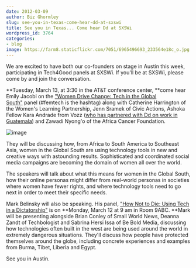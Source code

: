 ```yaml
---
date: 2012-03-09
author: Biz Ghormley
slug: see-you-in-texas-come-hear-dd-at-sxswi
title: See you in Texas... Come hear Dd at SXSWi
wordpress_id: 3764
categories:
- blog
image: https://farm8.staticflickr.com/7051/6965496693_233564e18c_o.jpg
---
```


We are excited to have both our co-founders on stage in Austin this week, participating in Tech4Good panels at SXSWi. If you'll be at SXSWi, please come by and join the conversation.

**Tuesday, March 13, at 3:30 in the AT&T conference center, **come hear Emily Jacobi on the ["Women Drive Change: Tech in the Global South"]( http://schedule.sxsw.com/2012/events/event_IAP11566) panel (#femtech is the hashtag) along with Catherine Harrington of the Women's Learning Partnership, Jenn Sramek of Civic Actions, Ashoka Fellow Kara Andrade from Vozz ([who has partnered with Dd on work in Guatemala](/archive/elections-in-guatemala/)) and Zawadi Nyong'o of the Africa Cancer Foundation.


![image](https://farm8.staticflickr.com/7051/6965496693_233564e18c_o.jpg)


They will be discussing how, from Africa to South America to Southeast Asia, women in the Global South are using technology tools in new and creative ways with astounding results. Sophisticated and coordinated social media campaigns are becoming the domain of women all over the world.

The speakers will talk about what this means for women in the Global South, how their online personas might differ from real-world personas in societies where women have fewer rights, and where technology tools need to go next in order to meet their specific needs.

Mark Belinsky will also be speaking. His panel, ["How Not to Die: Using Tech in a Dictatorship"](http://schedule.sxsw.com/2012/events/event_IAP9062) is on **Monday, March 12 at 9 am in Room 9ABC. **Mark will be presenting alongside Brian Conley of Small World News, Deanna Zandt of Techbologist and Sabrina Hersi Issa of Be Bold Media, discussing how technologies often built in the west are being used around the world in extremely dangerous situations. They'll discuss how people have protected themselves around the globe, including concrete experiences and examples from Burma, Tibet, Liberia and Egypt.

See you in Austin.
